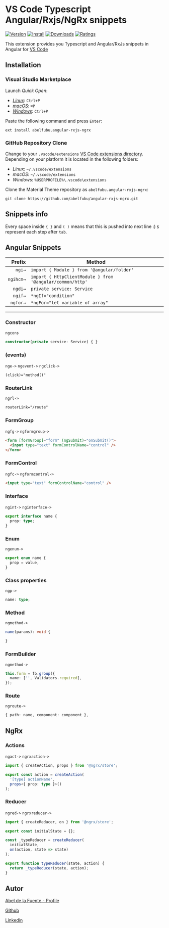 # VS Code Typescript Angular/Rxjs/NgRx snippets

[![Version](https://vsmarketplacebadge.apphb.com/version-short/abelfubu.angular-rxjs-ngrx.svg)](https://vsmarketplacebadge.apphb.com/version-short/abelfubu.angular-rxjs-ngrx.svg)
[![Install](https://vsmarketplacebadge.apphb.com/installs/abelfubu.angular-rxjs-ngrx.svg)](https://vsmarketplacebadge.apphb.com/installs/abelfubu.angular-rxjs-ngrx.svg)
[![Downloads](https://vsmarketplacebadge.apphb.com/downloads/abelfubu.angular-rxjs-ngrx.svg)](https://vsmarketplacebadge.apphb.com/downloads/abelfubu.angular-rxjs-ngrx.svg)
[![Ratings](https://vsmarketplacebadge.apphb.com/rating/abelfubu.angular-rxjs-ngrx.svg)](https://vsmarketplacebadge.apphb.com/rating/abelfubu.angular-rxjs-ngrx.svg)

This extension provides you Typescript and Angular/RxJs snippets in Angular for [VS Code](https://code.visualstudio.com/)

## Installation

### Visual Studio Marketplace

Launch _Quick Open_:

- [_Linux_](https://code.visualstudio.com/shortcuts/keyboard-shortcuts-linux.pdf): `Ctrl+P`
- [_macOS_](https://code.visualstudio.com/shortcuts/keyboard-shortcuts-macos.pdf): `⌘P`
- [_Windows_](https://code.visualstudio.com/shortcuts/keyboard-shortcuts-windows.pdf): `Ctrl+P`

Paste the following command and press `Enter`:

```shell
ext install abelfubu.angular-rxjs-ngrx
```

### GitHub Repository Clone

Change to your `.vscode/extensions` [VS Code extensions directory](https://code.visualstudio.com/docs/extensions/install-extension#_side-loading).
Depending on your platform it is located in the following folders:

- _Linux_: `~/.vscode/extensions`
- _macOS_: `~/.vscode/extensions`
- _Windows_: `%USERPROFILE%\.vscode\extensions`

Clone the Material Theme repository as `abelfubu.angular-rxjs-ngrx`:

```shell
git clone https://github.com/abelfubu/angular-rxjs-ngrx.git
```

## Snippets info

Every space inside `{ }` and `( )` means that this is pushed into next line :)
`$` represent each step after `tab`.

## Angular Snippets

|    Prefix | Method                                                    |
| --------: | --------------------------------------------------------- |
|    `ngi→` | `import { Module } from '@angular/folder'`                |
| `ngihcm→` | `import { HttpClientModule } from '@angular/common/http'` |
|   `ngdi→` | `private service: Service`                                |
|   `ngif→` | `*ngIf="condition"`                                       |
|  `ngfor→` | `*ngFor="let variable of array"`                          |

---

### Constructor

`ngcons`

```typescript
constructor(private service: Service) { }
```

### (events)

`nge->`
`ngevent->`
`ngclick->`

```html
(click)="method()"
```

### RouterLink

`ngrl->`

```html
routerLink="/route"
```

### FormGroup

`ngfg->`
`ngformgroup->`

```html
<form [formGroup]="form" (ngSubmit)="onSubmit()">
  <input type="text" formControlName="control" />
</form>
```

### FormControl

`ngfc->`
`ngformcontrol->`

```html
<input type="text" formControlName="control" />
```

### Interface

`ngint->`
`nginterface->`

```typescript
export interface name {
  prop: type;
}
```

### Enum

`ngenum->`

```typescript
export enum name {
  prop = value,
}
```

### Class properties

`ngp->`

```typescript
name: type;
```

### Method

`ngmethod->`

```typescript
name(params): void {

}
```

### FormBuilder

`ngmethod->`

```typescript
this.form = fb.group({
  name: ['', Validators.required],
});
```

### Route

`ngroute->`

```typescript
{ path: name, component: component },
```

## NgRx

### Actions

`ngact->` `ngrxaction->`

```typescript
import { createAction, props } from '@ngrx/store';

export const action = createAction(
  '[type] actionName',
  props<{ prop: type }>()
);
```

### Reducer

`ngred->` `ngrxreducer->`

```typescript
import { createReducer, on } from '@ngrx/store';

export const initialState = {};

const _typeReducer = createReducer(
  initialState,
  on(action, state => state)
);

export function typeReducer(state, action) {
  return _typeReducer(state, action);
}
```

## Autor

[Abel de la Fuente - Profile](https://abelfubu.github.io/abelfubu-profile/)

[Github](https://github.com/abelfubu)

[Linkedin](https://www.linkedin.com/in/abel-de-la-fuente-53b0291aa/)
